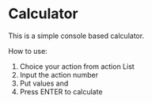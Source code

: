 # Calculator
This is a simple console based calculator.

How to use:
1. Choice your action from action List
2. Input the action number
3. Put values and
4. Press ENTER to calculate
